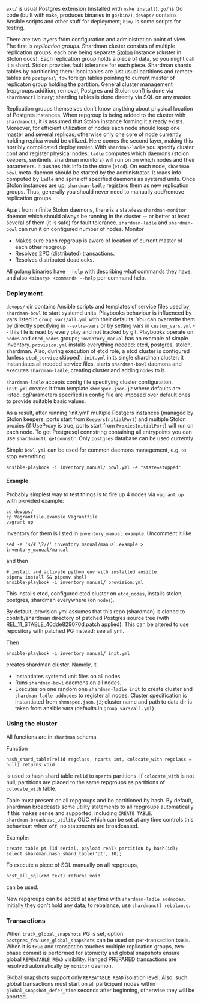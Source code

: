 `ext/` is usual Postgres extension (installed with `make install`), `go/` is Go
code (built with `make`, produces binaries in `go/bin/`), `devops/` contains Ansible
scripts and other stuff for deployment; `bin/` is some scripts for
testing.

There are two layers from configuration and administration point of view. The
first is *replication groups*. Shardman cluster consists of multiple replication
groups, each one being
separate [Stolon](https://github.com/sorintlab/stolon/) instance (cluster in
Stolon docs). Each replication group holds a piece of data, so you might call it
a shard. Stolon provides fault tolerance for each piece. Shardman shards tables
by partitioning them\: local tables are just usual partitions and remote tables
are `postgres\_fdw` foreign tables pointing to current master of replicaton group
holding the partition. General cluster management (repgroups addition, removal,
Postgres and Stolon conf) is done via `shardmanctl` binary; sharding tables is
done directly via SQL on any master.

Replication groups themselves don't know anything about physical location of
Postgres instances. When repgroup is being added to the cluster with
`shardmanctl`, it is assumed that Stolon instance forming it already exists.
Moreover, for efficient utilization of nodes each node should keep one master and
several replicas; otherwise only one core of node currently holding replica
would be utilized. Here comes the second layer, making this horribly complicated deploy
easier. With `shardman-ladle` you specify cluster conf and register physical
nodes: `ladle` computes which daemons (stolon keepers, sentinels, shardman
monitors) will run on on which nodes and their parameters. It pushes this info
to the store (`etcd`). On each node, `shardman-bowl` meta-daemon should be
started by the administrator. It reads info computed by `ladle` and spins off
specified daemons as systemd units. Once Stolon instances are up,
`shardman-ladle` registers them as new replication groups. Thus, generally you
should never need to manually add/remove replication groups.

Apart from infinite Stolon daemons, there is a stateless `shardman-monitor`
daemon which should always be running in the cluster -- or better at least
several of them (it is safe) for fault tolerance. `shardman-ladle` and `shardman-bowl`
can run it on configured number of nodes. Monitor
* Makes sure each repgroup is aware of location of current master of each
  other repgroup.
* Resolves 2PC (distributed) transactions.
* Resolves distributed deadlocks.

All golang binaries have `--help` with describing what commands they have,
and also `<binary> <command> --help` per-command help.

### Deployment

`devops/` dir contains Ansible scripts and templates of service files used by
`shardman-bowl` to start systemd units. Playbooks behaviour is influenced by
vars listed in `group_vars/all.yml` with their defaults. You can overwrite them
by directly specifying in `--extra-vars` or by setting vars in `custom_vars.yml`
-- this file is read by every play and not tracked by git. Playbooks operate on
`nodes` and `etcd_nodes` groups; `inventory_manual` has an example of simple
inventory.  `provision.yml` installs everything needed: etcd, postgres, stolon,
shardman. Also, during execution of etcd role, a etcd cluster is configured
(unless `etcd_service` skipped). `init.yml` inits single shardman cluster:
it instantiates all needed service files, starts `shardman-bowl` daemons and
executes `shardman-ladle`, creating cluster and adding `nodes` to it.

`shardman-ladle` accepts config file specifying cluster
configuration. `init.yml` creates it from template `shmnspec.json.j2` where
defaults are listed. pgParameters specified in config file are imposed over
default ones to provide suitable basic values.

As a result, after running 'init.yml' multiple Postgers instances (managed by
Stolon keepers, ports start from `KeepersInitialPort`) and multiple Stolon
proxies (if UseProxy is true, ports start from `ProxiesInitialPort`) will run on
each node. To get Postgresql connstring containing all entrypoints you can use
`shardmanctl getconnstr`. Only `postgres` database can be used currently.

Simple `bowl.yml` can be used for common daemons management, e.g. to stop
everything:
```
ansible-playbook -i inventory_manual/ bowl.yml -e "state=stopped"
```

#### Example

Probably simplest way to test things is to fire up 4 nodes via `vagrant up` with
provided example:
```
cd devops/
cp Vagrantfile.example Vagrantfile
vagrant up
```
Inventory for them is listed in `inventory_manual.example`. Uncomment it like
```
sed -e 's/# \?//' inventory_manual/manual.example > inventory_manual/manual
```
and then
```
# install and activate python env with installed ansible
pipenv install && pipenv shell
ansible-playbook -i inventory_manual/ provision.yml
```
This installs etcd, configured etcd cluster on `etcd_nodes`, installs stolon,
postgres, shardman everywhere (on `nodes`).

By default, provision.yml assumes that this repo (shardman) is cloned to
contrib/shardman directory of patched Postgres source tree (with
REL\_11\_STABLE_40dde829070d.patch applied). This can be altered to use
repository with patched PG instead; see all.yml.

Then
```
ansible-playbook -i inventory_manual/ init.yml
```
creates shardman cluster. Namely, it
* Instantiates systemd unit files on all nodes.
* Runs `shardman-bowl` daemons on all nodes.
* Executes on one random one `shardman-ladle init` to create cluster and `shardman-ladle addnodes`
  to register all nodes. Cluster specification is instantiated from `shmnspec.json.j2`;
  cluster name and path to data dir is taken from ansible vars (defaults in `group_vars/all.yml`)


### Using the cluster
All functions are in `shardman` schema.

Function
```
hash_shard_table(relid regclass, nparts int, colocate_with regclass = null) returns void
```

is used to hash shard table `relid` to `nparts` partitions. If `colocate_with`
is not null, partitions are placed to the same repgroups as partitions of
`colocate_with` table.

Table must present on all repgroups and be partitioned by hash. By default,
shardman broadcasts some utility statements to all repgroups automatically if
this makes sense and supported, including `CREATE
TABLE`. `shardman.broadcast_utility` GUC which can be set at any time controls
this behaviour: when `off`, no statements are broadcasted.

Example:
```
create table pt (id serial, payload real) partition by hash(id);
select shardman.hash_shard_table('pt', 10);
```

To execute a piece of SQL manually on all repgroups,
```
bcst_all_sql(cmd text) returns void
```
can be used.

New repgroups can be added at any time with `shardman-ladle addnodes`. Initially
they don't hold any data; to rebalance, use `shardmanctl rebalance`.


### Transactions
When `track_global_snapshots` PG is set, option
`postgres_fdw.use_global_snapshots` can be used on per-transaction basis. When
it is `true` and transaction touches multiple replication groups, two-phase
commit is performed for atomicity and global snapshots ensure global
`REPEATABLE READ` visibility. Hanged PREPARED transactions are resolved
automatically by `monitor` daemon.

Global snapshots support only `REPEATABLE READ` isolation level. Also, such
global transactions must start on all participant nodes within
`global_snapshot_defer_time` seconds after beginning, otherwise they will be
aborted.
